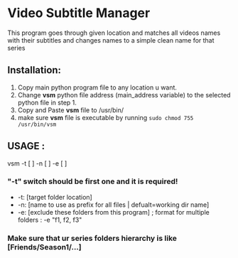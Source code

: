 # Video Subtitle Manager
This program goes through given location and matches all videos names with their subtitles and changes names to a simple clean name for that series

## Installation:
1. Copy main python program file to any location u want.
2. Change **vsm** python file address (main_address variable) to the selected python file in step 1.
3. Copy and Paste **vsm** file to /usr/bin/ 
4. make sure **vsm** file is executable by running `sudo chmod 755 /usr/bin/vsm`

## USAGE :
vsm -t [ ] -n [ ] -e [ ]

### "-t" switch should be first one and it is required!
- -t: [target folder location]
- -n: [name to use as prefix for all files | defualt=working dir name]
- -e: [exclude these folders from this program] ; format for multiple folders : -e "f1, f2, f3"


### Make sure that ur series folders hierarchy is like [Friends/Season1/...]
